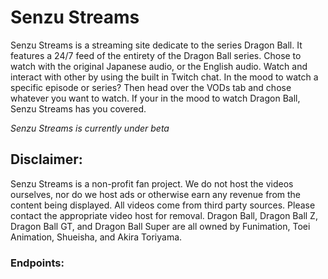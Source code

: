 # Senzu Streams

Senzu Streams is a streaming site dedicate to the series Dragon Ball. It features a 24/7 feed of the entirety of the Dragon Ball series. Chose to watch with the original Japanese audio, or the English audio. Watch and interact with other by using the built in Twitch chat. In the mood to watch a specific episode or series? Then head over the VODs tab and chose whatever you want to watch.
If your in the mood to watch Dragon Ball, Senzu Streams has you covered.

_Senzu Streams is currently under beta_

## Disclaimer:

Senzu Streams is a non-profit fan project. We do not host the videos ourselves, nor do we host ads or otherwise earn any revenue from the content being displayed. All videos come from third party sources. Please contact the appropriate video host for removal. Dragon Ball, Dragon Ball Z, Dragon Ball GT, and Dragon Ball Super are all owned by Funimation, Toei Animation, Shueisha, and Akira Toriyama.


### Endpoints:


